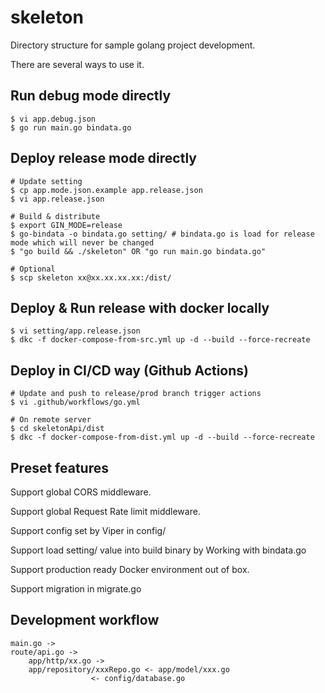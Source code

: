 # skeleton 

Directory structure for sample golang project development.

There are several ways to use it.

## Run debug mode directly

```
$ vi app.debug.json
$ go run main.go bindata.go
```

## Deploy release mode directly

```
# Update setting
$ cp app.mode.json.example app.release.json
$ vi app.release.json

# Build & distribute
$ export GIN_MODE=release
$ go-bindata -o bindata.go setting/ # bindata.go is load for release mode which will never be changed
$ "go build && ./skeleton" OR "go run main.go bindata.go"

# Optional
$ scp skeleton xx@xx.xx.xx.xx:/dist/
```

## Deploy & Run release with docker locally

```
$ vi setting/app.release.json
$ dkc -f docker-compose-from-src.yml up -d --build --force-recreate
```

## Deploy in CI/CD way (Github Actions)

```
# Update and push to release/prod branch trigger actions
$ vi .github/workflows/go.yml

# On remote server
$ cd skeletonApi/dist
$ dkc -f docker-compose-from-dist.yml up -d --build --force-recreate
```

## Preset features

Support global CORS middleware.

Support global Request Rate limit middleware.

Support config set by Viper in config/

Support load setting/ value into build binary by Working with bindata.go

Support production ready Docker environment out of box.

Support migration in migrate.go

## Development workflow

```
main.go ->
route/api.go ->
	app/http/xx.go ->
	app/repository/xxxRepo.go <- app/model/xxx.go
				  <- config/database.go
```

